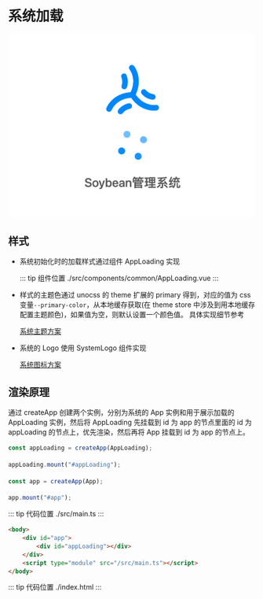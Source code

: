 # 系统加载

![](../assets/loading01.png)

## 样式

- 系统初始化时的加载样式通过组件 AppLoading 实现

  ::: tip 组件位置
  ./src/components/common/AppLoading.vue
  :::

- 样式的主题色通过 unocss 的 theme 扩展的 primary 得到，对应的值为 css 变量`--primary-color`，从本地缓存获取(在 theme store 中涉及到用本地缓存配置主题颜色)，如果值为空，则默认设置一个颜色值。
  具体实现细节参考

  [系统主题方案](theme.md)

- 系统的 Logo 使用 SystemLogo 组件实现

  [系统图标方案](icon.md)

## 渲染原理

通过 createApp 创建两个实例，分别为系统的 App 实例和用于展示加载的 AppLoading 实例，然后将 AppLoading 先挂载到 id 为 app 的节点里面的 id 为 appLoading 的节点上，优先渲染，然后再将 App 挂载到 id 为 app 的节点上。

```ts
const appLoading = createApp(AppLoading);

appLoading.mount("#appLoading");

const app = createApp(App);

app.mount("#app");
```

::: tip 代码位置
./src/main.ts
:::

```html
<body>
	<div id="app">
		<div id="appLoading"></div>
	</div>
	<script type="module" src="/src/main.ts"></script>
</body>
```

::: tip 代码位置
./index.html
:::
